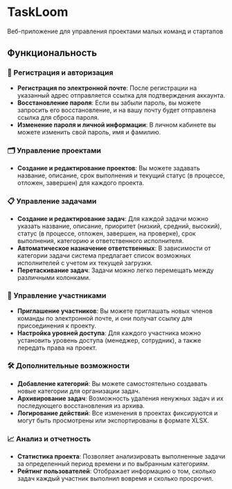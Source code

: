 # TaskLoom
Веб-приложение для управления проектами малых команд и стартапов
## Функциональность

### 📝 Регистрация и авторизация
- **Регистрация по электронной почте**: После регистрации на указанный адрес отправляется ссылка для подтверждения аккаунта.
- **Восстановление пароля**: Если вы забыли пароль, вы можете запросить его восстановление, и на вашу почту будет отправлена ссылка для сброса пароля.
- **Изменение пароля и личной информации**: В личном кабинете вы можете изменить свой пароль, имя и фамилию.

### 🗂️ Управление проектами
- **Создание и редактирование проектов**: Вы можете задавать название, описание, срок выполнения и текущий статус (в процессе, отложен, завершен) для каждого проекта.

### 📋 Управление задачами
- **Создание и редактирование задач**: Для каждой задачи можно указать название, описание, приоритет (низкий, средний, высокий), статус (в процессе, отложен, завершен, на проверке), срок выполнения, категорию и ответственного исполнителя.
- **Автоматическое назначение ответственных**: В зависимости от категории задачи система предлагает список возможных исполнителей с учетом их текущей загрузки.
- **Перетаскивание задач**: Задачи можно легко перемещать между различными колонками.

### 👥 Управление участниками
- **Приглашение участников**: Вы можете приглашать новых членов команды по электронной почте, и они получат ссылку для присоединения к проекту.
- **Настройка уровней доступа**: Для каждого участника можно установить уровень доступа (менеджер, сотрудник), а также передать права на проект.

### 🛠️ Дополнительные возможности
- **Добавление категорий**: Вы можете самостоятельно создавать новые категории для организации задач.
- **Архивирование задач**: Возможность удаления ненужных задач и их последующего восстановления из архива.
- **Логирование действий**: Все изменения в проектах фиксируются и могут быть просмотрены или экспортированы в формате XLSX.

### 📈 Анализ и отчетность
- **Статистика проекта**: Позволяет анализировать выполненные задачи за определенный период времени и по выбранным категориям.
- **Рейтинг пользователей**: Отображает информацию о том, сколько задач каждый участник выполнил вовремя и сколько просрочил.
